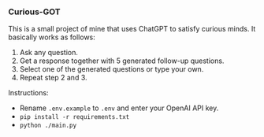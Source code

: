 ### Curious-GOT

This is a small project of mine that uses ChatGPT to satisfy curious minds. It basically works as follows:

1. Ask any question.
2. Get a response together with 5 generated follow-up questions.
3. Select one of the generated questions or type your own.
4. Repeat step 2 and 3.

Instructions:
- Rename `.env.example` to `.env` and enter your OpenAI API key. 
- `pip install -r requirements.txt`
- `python ./main.py`

